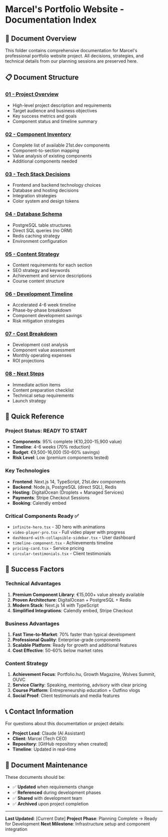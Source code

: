 # Marcel's Portfolio Website - Documentation Index

## 📁 Document Overview

This folder contains comprehensive documentation for Marcel's professional portfolio website project. All decisions, strategies, and technical details from our planning sessions are preserved here.

## 📋 Document Structure

### [01 - Project Overview](./01-project-overview.md)
- High-level project description and requirements
- Target audience and business objectives
- Key success metrics and goals
- Component status and timeline summary

### [02 - Component Inventory](./02-component-inventory.md)
- Complete list of available 21st.dev components
- Component-to-section mapping
- Value analysis of existing components
- Additional components needed

### [03 - Tech Stack Decisions](./03-tech-stack-decisions.md)
- Frontend and backend technology choices
- Database and hosting decisions
- Integration strategies
- Color system and design tokens

### [04 - Database Schema](./04-database-schema.md)
- PostgreSQL table structures
- Direct SQL queries (no ORM)
- Redis caching strategy
- Environment configuration

### [05 - Content Strategy](./05-content-strategy.md)
- Content requirements for each section
- SEO strategy and keywords
- Achievement and service descriptions
- Course content structure

### [06 - Development Timeline](./06-development-timeline.md)
- Accelerated 4-6 week timeline
- Phase-by-phase breakdown
- Component development savings
- Risk mitigation strategies

### [07 - Cost Breakdown](./07-cost-breakdown.md)
- Development cost analysis
- Component value assessment
- Monthly operating expenses
- ROI projections

### [08 - Next Steps](./08-next-steps.md)
- Immediate action items
- Content preparation checklist
- Technical setup requirements
- Launch strategy

## 🚀 Quick Reference

### Project Status: READY TO START
- **Components**: 95% complete (€10,200-15,900 value)
- **Timeline**: 4-6 weeks (70% reduction)
- **Budget**: €9,500-16,000 (50-60% savings)
- **Risk Level**: Low (premium components tested)

### Key Technologies
- **Frontend**: Next.js 14, TypeScript, 21st.dev components
- **Backend**: Node.js, PostgreSQL (direct SQL), Redis
- **Hosting**: DigitalOcean (Droplets + Managed Services)
- **Payments**: Stripe Checkout Sessions
- **Booking**: Calendly embed

### Critical Components Ready ✅
- `infinite-hero.tsx` - 3D hero with animations
- `video-player-pro.tsx` - Full video player with progress
- `dashboard-with-collapsible-sidebar.tsx` - User dashboard
- `timeline-component.tsx` - Achievements timeline
- `pricing-card.tsx` - Service pricing
- `circular-testimonials.tsx` - Client testimonials

## 🎯 Success Factors

### Technical Advantages
1. **Premium Component Library**: €15,000+ value already available
2. **Proven Architecture**: DigitalOcean + PostgreSQL + Redis
3. **Modern Stack**: Next.js 14 with TypeScript
4. **Simplified Integrations**: Calendly embed, Stripe Checkout

### Business Advantages
1. **Fast Time-to-Market**: 70% faster than typical development
2. **Professional Quality**: Enterprise-grade components
3. **Scalable Platform**: Ready for growth and additional features
4. **Cost Effective**: 50-60% below market rates

### Content Strategy
1. **Achievement Focus**: Portfolio.hu, Growth Magazine, Wolves Summit, OUVC
2. **Service Clarity**: Speaking, mentoring, advisory with clear pricing
3. **Course Platform**: Entrepreneurship education + Outfino vlogs
4. **Social Proof**: Client testimonials and media features

## 📞 Contact Information

For questions about this documentation or project details:
- **Project Lead**: Claude (AI Assistant)
- **Client**: Marcel (Tech CEO)
- **Repository**: [GitHub repository when created]
- **Timeline**: Updated in real-time

## 🔄 Document Maintenance

These documents should be:
- ✅ **Updated** when requirements change
- ✅ **Referenced** during development phases
- ✅ **Shared** with development team
- ✅ **Archived** upon project completion

---

**Last Updated**: [Current Date]
**Project Phase**: Planning Complete → Ready for Development
**Next Milestone**: Infrastructure setup and component integration